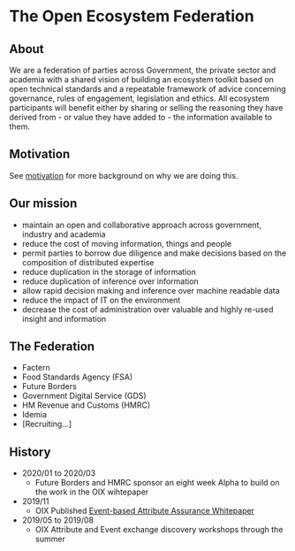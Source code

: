 # The Open Ecosystem Federation

## About

We are a federation of parties across Government, the private sector and academia with a shared vision of building an ecosystem toolkit based on open technical standards and a repeatable framework of advice concerning governance, rules of engagement, legislation and ethics.  All ecosystem participants will benefit either by sharing or selling the reasoning they have derived from - or value they have added to - the information available to them.


## Motivation

See [motivation](motivation) for more background on why we are doing this.


## Our mission

- maintain an open and collaborative approach across government, industry and academia
- reduce the cost of moving information, things and people
- permit parties to borrow due diligence and make decisions based on the composition of distributed expertise
- reduce duplication in the storage of information
- reduce duplication of inference over information
- allow rapid decision making and inference over machine readable data
- reduce the impact of IT on the environment
- decrease the cost of administration over valuable and highly re-used insight and information


## The Federation

- Factern
- Food Standards Agency (FSA)
- Future Borders
- Government Digital Service (GDS)
- HM Revenue and Customs (HMRC)
- Idemia
- [Recruiting...]


## History

- 2020/01 to 2020/03
  - Future Borders and HMRC sponsor an eight week Alpha to build on the work in the OIX wihtepaper
- 2019/11
  - OIX Published [Event-based Attribute Assurance Whitepaper](https://openidentityexchange.org/wp-content/uploads/2019/11/191101-Building-a-Trusted-Environment-Whitepaper-FINAL.pdf)
- 2019/05 to 2019/08
  - OIX Attribute and Event exchange discovery workshops through the summer

